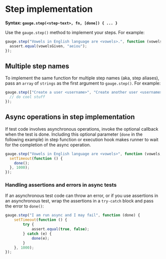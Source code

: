 # Step implementation

**Syntax: `gauge.step(<step-text>, fn, [done]) { ... }`**

Use the `gauge.step()` method to implement your steps. For example:

```js
gauge.step("Vowels in English language are <vowels>.", function (vowelsGiven) {
  assert.equal(vowelsGiven, "aeiou");
});
```

## Multiple step names

To implement the same function for multiple step names (aka, step aliases), pass an `array` of `strings` as the first argument to `gauge.step()`. For example:

```js
gauge.step(["Create a user <username>", "Create another user <username>"], function (username) {
  // do cool stuff
});
```

## Async operations in step implementation

If test code involves asynchronous operations, invoke the optional callback when the test is done. Including this optional parameter (`done` in the following example) in step function or execution hook makes runner to wait for the completion of the async operation.

```js
gauge.step("Vowels in English language are <vowels>", function (vowels, done) {
  setTimeout(function () {
    done();
  }, 1000);
});
```

### Handling assertions and errors in async tests

If an asynchronous test code can throw an error, or if you use assertions in an asynchronous test, wrap the assertions in a `try-catch` block and pass the error to `done()`:

```js
gauge.step("I am run async and I may fail", function (done) {
    setTimeout(function () {
        try {
            assert.equal(true, false);
        } catch (e) {
            done(e);
        }
    }, 1000);
});
```
